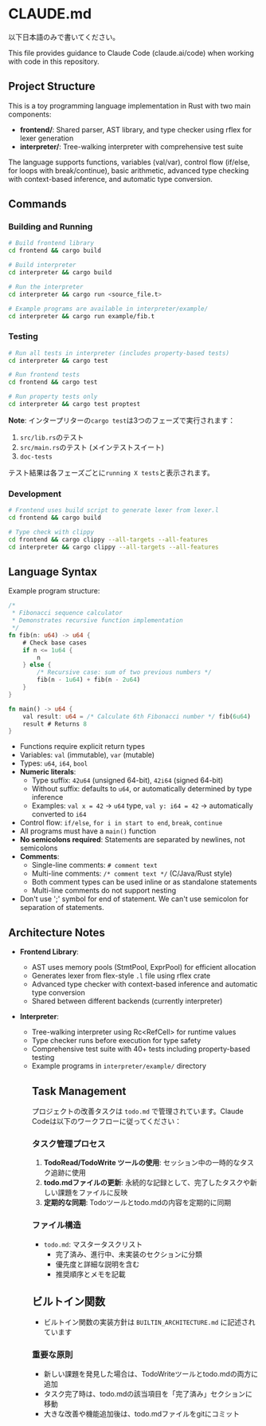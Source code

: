 # CLAUDE.md
以下日本語のみで書いてください。

This file provides guidance to Claude Code (claude.ai/code) when working with code in this repository.

## Project Structure

This is a toy programming language implementation in Rust with two main components:

- **frontend/**: Shared parser, AST library, and type checker using rflex for lexer generation
- **interpreter/**: Tree-walking interpreter with comprehensive test suite

The language supports functions, variables (val/var), control flow (if/else, for loops with break/continue), basic arithmetic, advanced type checking with context-based inference, and automatic type conversion.

## Commands

### Building and Running

```bash
# Build frontend library
cd frontend && cargo build

# Build interpreter  
cd interpreter && cargo build

# Run the interpreter
cd interpreter && cargo run <source_file.t>

# Example programs are available in interpreter/example/
cd interpreter && cargo run example/fib.t
```

### Testing

```bash
# Run all tests in interpreter (includes property-based tests)
cd interpreter && cargo test

# Run frontend tests
cd frontend && cargo test

# Run property tests only
cd interpreter && cargo test proptest
```

**Note**: インタープリターの`cargo test`は3つのフェーズで実行されます：
1. `src/lib.rs`のテスト
2. `src/main.rs`のテスト (メインテストスイート)
3. `doc-tests`

テスト結果は各フェーズごとに`running X tests`と表示されます。

### Development

```bash
# Frontend uses build script to generate lexer from lexer.l
cd frontend && cargo build

# Type check with clippy
cd frontend && cargo clippy --all-targets --all-features
cd interpreter && cargo clippy --all-targets --all-features
```

## Language Syntax

Example program structure:
```rust
/*
 * Fibonacci sequence calculator
 * Demonstrates recursive function implementation
 */
fn fib(n: u64) -> u64 {
    # Check base cases
    if n <= 1u64 {
        n
    } else {
        /* Recursive case: sum of two previous numbers */
        fib(n - 1u64) + fib(n - 2u64)
    }
}

fn main() -> u64 {
    val result: u64 = /* Calculate 6th Fibonacci number */ fib(6u64)
    result # Returns 8
}
```

- Functions require explicit return types
- Variables: `val` (immutable), `var` (mutable)
- Types: `u64`, `i64`, `bool`
- **Numeric literals**: 
  - Type suffix: `42u64` (unsigned 64-bit), `42i64` (signed 64-bit)
  - Without suffix: defaults to `u64`, or automatically determined by type inference
  - Examples: `val x = 42` → `u64` type, `val y: i64 = 42` → automatically converted to `i64`
- Control flow: `if/else`, `for i in start to end`, `break`, `continue`
- All programs must have a `main()` function
- **No semicolons required**: Statements are separated by newlines, not semicolons
- **Comments**:
  - Single-line comments: `# comment text`
  - Multi-line comments: `/* comment text */` (C/Java/Rust style)
  - Both comment types can be used inline or as standalone statements
  - Multi-line comments do not support nesting
- Don't use ';' symbol for end of statement. We can't use semicolon for separation of statements.

## Architecture Notes

- **Frontend Library**: 
  - AST uses memory pools (StmtPool, ExprPool) for efficient allocation
  - Generates lexer from flex-style `.l` file using rflex crate
  - Advanced type checker with context-based inference and automatic type conversion
  - Shared between different backends (currently interpreter)

- **Interpreter**: 
  - Tree-walking interpreter using Rc<RefCell<Object>> for runtime values
  - Type checker runs before execution for type safety
  - Comprehensive test suite with 40+ tests including property-based testing
  - Example programs in `interpreter/example/` directory

## Task Management

プロジェクトの改善タスクは `todo.md` で管理されています。Claude Codeは以下のワークフローに従ってください：

### タスク管理プロセス
1. **TodoRead/TodoWrite ツールの使用**: セッション中の一時的なタスク追跡に使用
2. **todo.mdファイルの更新**: 永続的な記録として、完了したタスクや新しい課題をファイルに反映
3. **定期的な同期**: Todoツールとtodo.mdの内容を定期的に同期

### ファイル構造
- `todo.md`: マスタータスクリスト
  - 完了済み、進行中、未実装のセクションに分類
  - 優先度と詳細な説明を含む
  - 推奨順序とメモを記載

## ビルトイン関数
- ビルトイン関数の実装方針は `BUILTIN_ARCHITECTURE.md` に記述されています

### 重要な原則
- 新しい課題を発見した場合は、TodoWriteツールとtodo.mdの両方に追加
- タスク完了時は、todo.mdの該当項目を「完了済み」セクションに移動
- 大きな改善や機能追加後は、todo.mdファイルをgitにコミット
